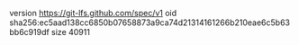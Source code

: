 version https://git-lfs.github.com/spec/v1
oid sha256:ec5aad138cc6850b07658873a9ca74d21314161266b210eae6c5b63bb6c919df
size 40911
